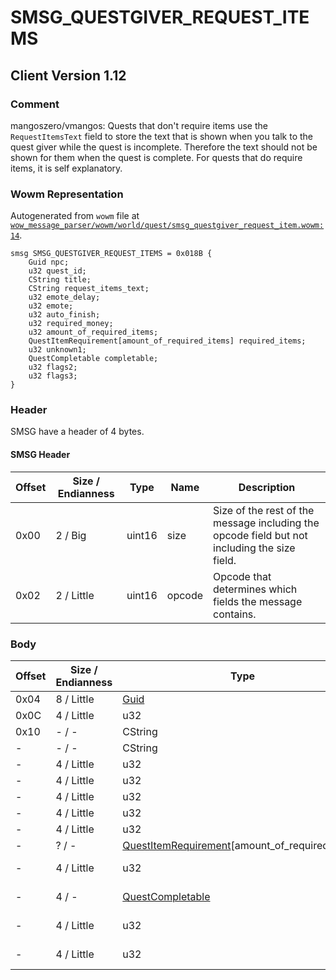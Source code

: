 # SMSG_QUESTGIVER_REQUEST_ITEMS

## Client Version 1.12

### Comment

mangoszero/vmangos: Quests that don't require items use the `RequestItemsText` field to store the text that is shown when you talk to the quest giver while the quest is incomplete. Therefore the text should not be shown for them when the quest is complete. For quests that do require items, it is self explanatory.

### Wowm Representation

Autogenerated from `wowm` file at [`wow_message_parser/wowm/world/quest/smsg_questgiver_request_item.wowm:14`](https://github.com/gtker/wow_messages/tree/main/wow_message_parser/wowm/world/quest/smsg_questgiver_request_item.wowm#L14).
```rust,ignore
smsg SMSG_QUESTGIVER_REQUEST_ITEMS = 0x018B {
    Guid npc;
    u32 quest_id;
    CString title;
    CString request_items_text;
    u32 emote_delay;
    u32 emote;
    u32 auto_finish;
    u32 required_money;
    u32 amount_of_required_items;
    QuestItemRequirement[amount_of_required_items] required_items;
    u32 unknown1;
    QuestCompletable completable;
    u32 flags2;
    u32 flags3;
}
```
### Header

SMSG have a header of 4 bytes.

#### SMSG Header

| Offset | Size / Endianness | Type   | Name   | Description |
| ------ | ----------------- | ------ | ------ | ----------- |
| 0x00   | 2 / Big           | uint16 | size   | Size of the rest of the message including the opcode field but not including the size field.|
| 0x02   | 2 / Little        | uint16 | opcode | Opcode that determines which fields the message contains.|

### Body

| Offset | Size / Endianness | Type | Name | Description | Comment |
| ------ | ----------------- | ---- | ---- | ----------- | ------- |
| 0x04 | 8 / Little | [Guid](../spec/packed-guid.md) | npc |  |  |
| 0x0C | 4 / Little | u32 | quest_id |  |  |
| 0x10 | - / - | CString | title |  |  |
| - | - / - | CString | request_items_text |  |  |
| - | 4 / Little | u32 | emote_delay |  |  |
| - | 4 / Little | u32 | emote |  |  |
| - | 4 / Little | u32 | auto_finish |  |  |
| - | 4 / Little | u32 | required_money |  |  |
| - | 4 / Little | u32 | amount_of_required_items |  |  |
| - | ? / - | [QuestItemRequirement](questitemrequirement.md)[amount_of_required_items] | required_items |  |  |
| - | 4 / Little | u32 | unknown1 |  | cmangos/vmangos/mangoszero: All set to 0x02 |
| - | 4 / - | [QuestCompletable](questcompletable.md) | completable |  | cmangos/vmangos/mangoszero: Called flags1. |
| - | 4 / Little | u32 | flags2 |  | cmangos/vmangos/mangoszero: set to 0x04 |
| - | 4 / Little | u32 | flags3 |  | cmangos/vmangos/mangoszero: set to 0x08 |

